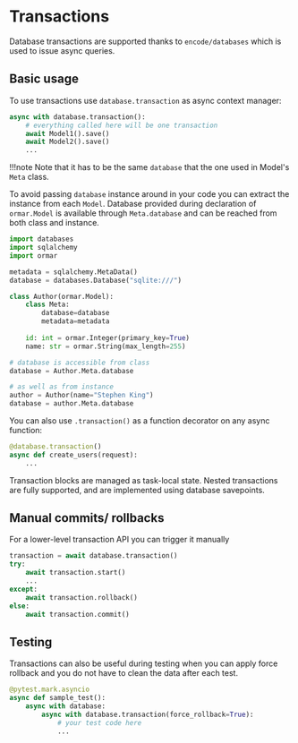 # Transactions

Database transactions are supported thanks to `encode/databases` which is used to issue async queries.

## Basic usage

To use transactions use `database.transaction` as async context manager:

```python
async with database.transaction():
    # everything called here will be one transaction
    await Model1().save()
    await Model2().save()
    ...
```

!!!note
    Note that it has to be the same `database` that the one used in Model's `Meta` class.

To avoid passing `database` instance around in your code you can extract the instance from each `Model`.
Database provided during declaration of `ormar.Model` is available through `Meta.database` and can
be reached from both class and instance.

```python
import databases
import sqlalchemy
import ormar

metadata = sqlalchemy.MetaData()
database = databases.Database("sqlite:///")

class Author(ormar.Model):
    class Meta:
        database=database
        metadata=metadata
    
    id: int = ormar.Integer(primary_key=True)
    name: str = ormar.String(max_length=255)

# database is accessible from class
database = Author.Meta.database

# as well as from instance
author = Author(name="Stephen King")
database = author.Meta.database

```

You can also use `.transaction()` as a function decorator on any async function:

```python
@database.transaction()
async def create_users(request):
    ...
```

Transaction blocks are managed as task-local state. Nested transactions
are fully supported, and are implemented using database savepoints.

## Manual commits/ rollbacks

For a lower-level transaction API you can trigger it manually

```python
transaction = await database.transaction()
try:
    await transaction.start()
    ...
except:
    await transaction.rollback()
else:
    await transaction.commit()
```


## Testing

Transactions can also be useful during testing when you can apply force rollback 
and you do not have to clean the data after each test.

```python
@pytest.mark.asyncio
async def sample_test():
    async with database:
        async with database.transaction(force_rollback=True):
            # your test code here
            ...
```

